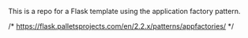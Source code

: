 This is a repo for a Flask template using the application factory pattern.

/*
https://flask.palletsprojects.com/en/2.2.x/patterns/appfactories/
*/